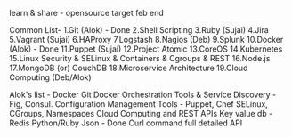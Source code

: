 learn & share - opensource target feb end

Common List-
 1.Git (Alok) - Done
 2.Shell Scripting
 3.Ruby (Sujai)
 4.Jira
 5.Vagrant (Sujai)
 6.HAProxy
 7.Logstash
 8.Nagios (Deb)
 9.Splunk
10.Docker (Alok) - Done
11.Puppet (Sujai)
12.Project Atomic
13.CoreOS
14.Kubernetes
15.Linux Security & SELinux & Containers & Cgroups & REST 
16.Node.js
17.MongoDB (or) CouchDB
18.Microservice Architecture
19.Cloud Computing (Deb/Alok)

Alok's list - 
Docker
Git
Docker Orchestration Tools & Service Discovery - Fig, Consul.
Configuration Management Tools - Puppet, Chef
SELinux, CGroups, Namespaces
Cloud Computing and REST APIs
Key value db - Redis
Python/Ruby
Json - Done
Curl command full detailed
API

